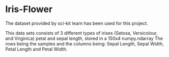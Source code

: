 # Iris-Flower
The dataset provided by sci-kit learn has been used for this project.

This data sets consists of 3 different types of irises (Setosa, Versicolour, and Virginica) petal and sepal length, stored in a 150x4 numpy.ndarray
The rows being the samples and the columns being: Sepal Length, Sepal Width, Petal Length and Petal Width.
